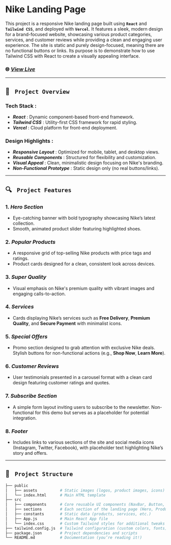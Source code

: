 # Nike Landing Page 

This project is a responsive Nike landing page built using **`` React ``** and **`` Tailwind CSS ``**, and deployed with **`` Vercel ``**. 
It features a sleek, modern design for a brand-focused website, showcasing various product categories, services, and customer reviews while providing a clean and engaging user experience. 
The site is static and purely design-focused, meaning there are no functional buttons or links.
Its purpose is to demonstrate how to use Tailwind CSS with React to create a visually appealing interface.


### 🌐 [*View Live*](https://nike-drab-theta.vercel.app/)

---

## 🚀 ``  Project Overview  ``

### Tech Stack :
- ***React*** : Dynamic component-based front-end framework.
- ***Tailwind CSS*** : Utility-first CSS framework for rapid styling.
- ***Vercel*** : Cloud platform for front-end deployment.

### Design Highlights :
- ***Responsive Layout*** : Optimized for mobile, tablet, and desktop views.
- ***Reusable Components*** : Structured for flexibility and customization.
- ***Visual Appeal*** : Clean, minimalistic design focusing on Nike's branding.
- ***Non-Functional Prototype*** : Static design only (no real buttons/links).

---

## 🔍 ``  Project Features  ``


### 1. ***Hero Section***
   - Eye-catching banner with bold typography showcasing Nike’s latest collection.
   - Smooth, animated product slider featuring highlighted shoes.

### 2. ***Popular Products***
   - A responsive grid of top-selling Nike products with price tags and ratings.
   - Product cards designed for a clean, consistent look across devices.

### 3. ***Super Quality***
   - Visual emphasis on Nike's premium quality with vibrant images and engaging calls-to-action.

### 4. ***Services***
   - Cards displaying Nike’s services such as **Free Delivery**, **Premium Quality**, and **Secure Payment** with minimalist icons.

### 5. ***Special Offers***
   - Promo section designed to grab attention with exclusive Nike deals. Stylish buttons for non-functional actions (e.g., **Shop Now**, **Learn More**).

### 6. ***Customer Reviews***
   - User testimonials presented in a carousel format with a clean card design featuring customer ratings and quotes.

### 7. ***Subscribe Section***
   - A simple form layout inviting users to subscribe to the newsletter. Non-functional for this demo but serves as a placeholder for potential integration.

### 8. ***Footer***
   - Includes links to various sections of the site and social media icons (Instagram, Twitter, Facebook), with placeholder text highlighting Nike’s story and offers.

---

## 📂 ``  Project Structure  ``

```bash
├── public
│   ├── assets          # Static images (logos, product images, icons)
│   └── index.html      # Main HTML template
├── src
│   ├── components      # Core reusable UI components (NavBar, Button, etc.)
│   ├── sections        # Each section of the landing page (Hero, Products, Services, etc.)
│   ├── constants       # Static data (products, services, etc.)
│   ├── App.js          # Main React App file
│   └── index.css       # Custom Tailwind styles for additional tweaks
├── tailwind.config.js  # Tailwind configuration (custom colors, fonts)
├── package.json        # Project dependencies and scripts
└── README.md           # Documentation (you’re reading it!)
```
